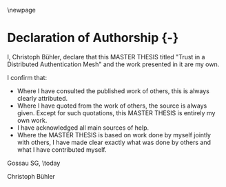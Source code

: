 \newpage

# Declaration of Authorship {-}

I, Christoph Bühler, declare that this MASTER THESIS titled "Trust in a Distributed Authentication Mesh" and the work presented in it are my own.

I confirm that:

- Where I have consulted the published work of others, this is always clearly attributed.
- Where I have quoted from the work of others, the source is always given. Except for such quotations, this MASTER THESIS is entirely my own work.
- I have acknowledged all main sources of help.
- Where the MASTER THESIS is based on work done by myself jointly with others, I have made clear exactly what was done by others and what I have contributed myself.

Gossau SG, \today

Christoph Bühler
